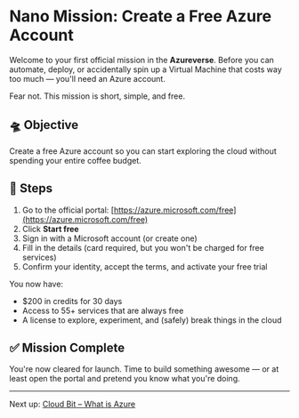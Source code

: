 # Nano Mission: Create a Free Azure Account

Welcome to your first official mission in the **Azureverse**. Before you can automate, deploy, or accidentally spin up a
Virtual Machine that costs way too much — you'll need an Azure account.

Fear not. This mission is short, simple, and free.

## 🛸 Objective

Create a free Azure account so you can start exploring the cloud without spending your entire coffee budget.

## 🧭 Steps

1. Go to the official portal: [https://azure.microsoft.com/free](https://azure.microsoft.com/free)
2. Click **Start free**
3. Sign in with a Microsoft account (or create one)
4. Fill in the details (card required, but you won't be charged for free services)
5. Confirm your identity, accept the terms, and activate your free trial

You now have:

- $200 in credits for 30 days
- Access to 55+ services that are always free
- A license to explore, experiment, and (safely) break things in the cloud

## ✅ Mission Complete

You're now cleared for launch. Time to build something awesome — or at least open the portal and pretend you know what
you're doing.

---
Next up: [Cloud Bit – What is Azure](01-cloud-bit-what-is-azure.md)

